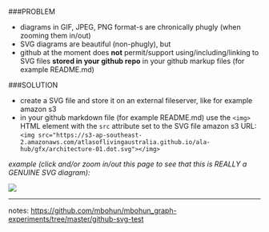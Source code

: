 ###PROBLEM
- diagrams in GIF, JPEG, PNG format-s are chronically phugly (when zooming them in/out)
- SVG diagrams are beautiful (non-phugly), but
- github at the moment does **not** permit/support using/including/linking to SVG files **stored in your github repo** in your github markup files (for example README.md)

###SOLUTION
- create a SVG file and store it on an external fileserver, like for example amazon s3
- in your github markdown file (for example README.md) use the `<img>` HTML element with the `src` attribute set to the SVG file amazon s3 URL: `<img src="https://s3-ap-southeast-2.amazonaws.com/atlasoflivingaustralia.github.io/ala-hub/gfx/architecture-01.dot.svg"></img>` 

_example (click and/or zoom in/out this page to see that this is REALLY a GENUINE SVG diagram):_

<img src="https://s3-ap-southeast-2.amazonaws.com/atlasoflivingaustralia.github.io/ala-hub/gfx/architecture-01.dot.svg"></img>

---
notes: https://github.com/mbohun/mbohun_graph-experiments/tree/master/github-svg-test
